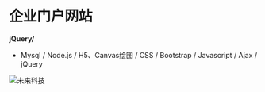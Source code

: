 # 企业门户网站
**jQuery/**
* Mysql / Node.js / H5、Canvas绘图 / CSS / Bootstrap / Javascript / Ajax / jQuery

![未来科技](/d/file/logo/2017-08-11/13d8dce9363b27c32dd7a7dae4b6a90a.jpg)
